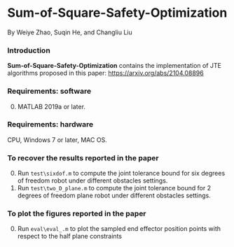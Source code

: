 # Sum-of-Square-Safety-Optimization

By Weiye Zhao, Suqin He, and Changliu Liu

### Introduction
**Sum-of-Square-Safety-Optimization** contains the implementation of JTE algorithms proposed in this paper: https://arxiv.org/abs/2104.08896 

### Requirements: software

0.	MATLAB 2019a or later.

### Requirements: hardware

CPU, Windows 7 or later, MAC OS.

### To recover the results reported in the paper 
0.	Run `test\sixdof.m` to compute the joint tolerance bound for six degrees of freedom robot under different obstacles settings.
0.	Run `test\two_D_plane.m` to compute the joint tolerance bound for 2 degrees of freedom plane robot under different obstacles settings.

### To plot the figures reported in the paper
0.	Run `eval\eval_.m` to plot the sampled end effector position points with respect to the half plane constraints 
